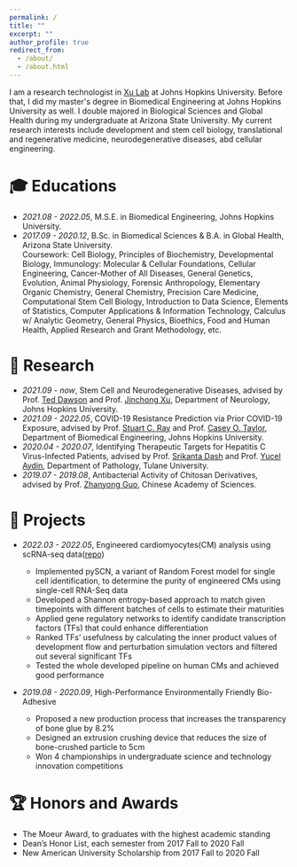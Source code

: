```yaml
---
permalink: /
title: ""
excerpt: ""
author_profile: true
redirect_from: 
  - /about/
  - /about.html
---
```


<!-- {% if site.google_scholar_stats_use_cdn %}
{% assign gsDataBaseUrl = "https://cdn.jsdelivr.net/gh/" | append: site.repository | append: "@" %}
{% else %}
{% assign gsDataBaseUrl = "https://raw.githubusercontent.com/" | append: site.repository | append: "/" %}
{% endif %}
{% assign url = gsDataBaseUrl | append: "google-scholar-stats/gs_data_shieldsio.json" %}
 -->
<span class='anchor' id='about-me'></span>

I am a research technologist in [Xu Lab](https://www.google.com/url?sa=t&rct=j&q=&esrc=s&source=web&cd=&cad=rja&uact=8&ved=2ahUKEwjH3YHT-NT7AhWRFlkFHYZ1AxEQFnoECA8QAQ&url=https%3A%2F%2Fwww.thedawsonlab.org%2Fxu-lab&usg=AOvVaw3F6lBSVAg4-9sYeryqWfr5) at Johns Hopkins University. Before that, I did my master's degree in Biomedical Engineering at Johns Hopkins University as well. I double majored in Biological Sciences and Global Health during my undergraduate at Arizona State University. My current research interests include development and stem cell biology, translational and regenerative medicine, neurodegenerative diseases, abd cellular engineering.
<!-- My research interest includes neural machine translation and computer vision. I have published more than 100 papers at the top international AI conferences with total <a href='https://scholar.google.com/citations?user=DhtAFkwAAAAJ'>google scholar citations <strong><span id='total_cit'>260000+</span></strong></a> (You can also use google scholar badge <a href='https://scholar.google.com/citations?user=DhtAFkwAAAAJ'><img src="https://img.shields.io/endpoint?url={{ url | url_encode }}&logo=Google%20Scholar&labelColor=f6f6f6&color=9cf&style=flat&label=citations"></a>). -->


<!-- # 🔥 News
- *2021.08*: &nbsp; . 
- *2021.06*: &nbsp; Graduated from Zhejiang University.  -->

<!-- # 📝 Publications 

<div class='paper-box'><div class='paper-box-image'><div><div class="badge">CVPR 2016</div><img src='images/500x300.png' alt="sym" width="100%"></div></div>
<div class='paper-box-text' markdown="1">

[Deep Residual Learning for Image Recognition](https://openaccess.thecvf.com/content_cvpr_2016/papers/He_Deep_Residual_Learning_CVPR_2016_paper.pdf)

**Kaiming He**, Xiangyu Zhang, Shaoqing Ren, Jian Sun

[**Project**](https://scholar.google.com/citations?view_op=view_citation&hl=zh-CN&user=DhtAFkwAAAAJ&citation_for_view=DhtAFkwAAAAJ:ALROH1vI_8AC) <strong><span class='show_paper_citations' data='DhtAFkwAAAAJ:ALROH1vI_8AC'></span></strong>
- Lorem ipsum dolor sit amet, consectetur adipiscing elit. Vivamus ornare aliquet ipsum, ac tempus justo dapibus sit amet. 
</div>
</div>

- [Lorem ipsum dolor sit amet, consectetur adipiscing elit. Vivamus ornare aliquet ipsum, ac tempus justo dapibus sit amet](https://github.com), A, B, C, **CVPR 2020** -->

# 🎓 Educations
- *2021.08 - 2022.05*, M.S.E. in Biomedical Engineering, Johns Hopkins University.  
- *2017.09 - 2020.12*, B.Sc. in Biomedical Sciences & B.A. in Global Health, Arizona State University.   
  Coursework: Cell Biology, Principles of Biochemistry, Developmental Biology, Immunology: Molecular & Cellular Foundations, Cellular Engineering, Cancer-Mother of All Diseases, General Genetics, Evolution, Animal Physiology, Forensic Anthropology, Elementary Organic Chemistry, General Chemistry, Precision Care Medicine, Computational Stem Cell Biology, Introduction to Data Science, Elements of Statistics, Computer Applications & Information Technology, Calculus w/ Analytic Geometry, General Physics, Bioethics, Food and Human Health, Applied Research and Grant Methodology, etc.

# 🧬 Research
- *2021.09 - now*, Stem Cell and Neurodegenerative Diseases, advised by Prof. [Ted Dawson](https://www.hopkinsmedicine.org/profiles/details/ted-dawson) and Prof. [Jinchong Xu](https://www.hopkinsmedicine.org/profiles/details/jinchong-xu), Department of Neurology, Johns Hopkins University.
- *2021.09 - 2022.05*, COVID-19 Resistance Prediction via Prior COVID-19 Exposure, advised by Prof. [Stuart C. Ray](https://www.hopkinsmedicine.org/profiles/details/stuart-ray) and Prof. [Casey O. Taylor](https://www.hopkinsmedicine.org/profiles/details/casey-taylor), Department of Biomedical Engineering, Johns Hopkins University.
- *2020.04 - 2020.07*, Identifying Therapeutic Targets for Hepatitis C Virus-Infected Patients, advised by Prof. [Srikanta Dash](https://medicine.tulane.edu/departments/pathology-laboratory-medicine-tulane-cancer-center-debakey/faculty/srikanta-dash-phd) and Prof. [Yucel Aydin](https://scholar.google.com/citations?user=6WkZg4EAAAAJ&hl=en), Department of Pathology, Tulane University.
- *2019.07 - 2019.08*, Antibacterial Activity of Chitosan Derivatives, advised by Prof. [Zhanyong Guo](https://www.researchgate.net/profile/Zhanyong-Guo-2), Chinese Academy of Sciences.

# 🎨 Projects
- *2022.03 - 2022.05*, Engineered cardiomyocytes(CM) analysis using scRNA-seq data([repo](https://github.com/ychen739/Engineered-Cardiomyocytes-Analysis-Using-scRNA-Seq-Data))
    - Implemented pySCN, a variant of Random Forest model for single cell identification, to determine the purity of engineered CMs using single-cell RNA-Seq data
    - Developed a Shannon entropy-based approach to match given timepoints with different batches of cells to estimate their maturities
    - Applied gene regulatory networks to identify candidate transcription factors (TFs) that could enhance differentiation
    - Ranked TFs’ usefulness by calculating the inner product values of development flow and perturbation simulation vectors and filtered out several significant TFs
    - Tested the whole developed pipeline on human CMs and achieved good performance

- *2019.08 - 2020.09*, High-Performance Environmentally Friendly Bio-Adhesive  
    - Proposed a new production process that increases the transparency of bone glue by 8.2%
    - Designed an extrusion crushing device that reduces the size of bone-crushed particle to 5cm
    - Won 4 championships in undergraduate science and technology innovation competitions


 
<!-- # 🏢 Internships
- *2021.03*, Lorem ipsum dolor sit amet, consectetur adipiscing elit. Vivamus ornare aliquet ipsum, ac tempus justo dapibus sit amet.   -->

# 🏆 Honors and Awards
-	The Moeur Award, to graduates with the highest academic standing
-	Dean’s Honor List, each semester from 2017 Fall to 2020 Fall
-	New American University Scholarship from 2017 Fall to 2020 Fall

<!-- - *2021.09* Lorem ipsum dolor sit amet, consectetur adipiscing elit. Vivamus ornare aliquet ipsum, ac tempus justo dapibus sit amet. 
 -->
